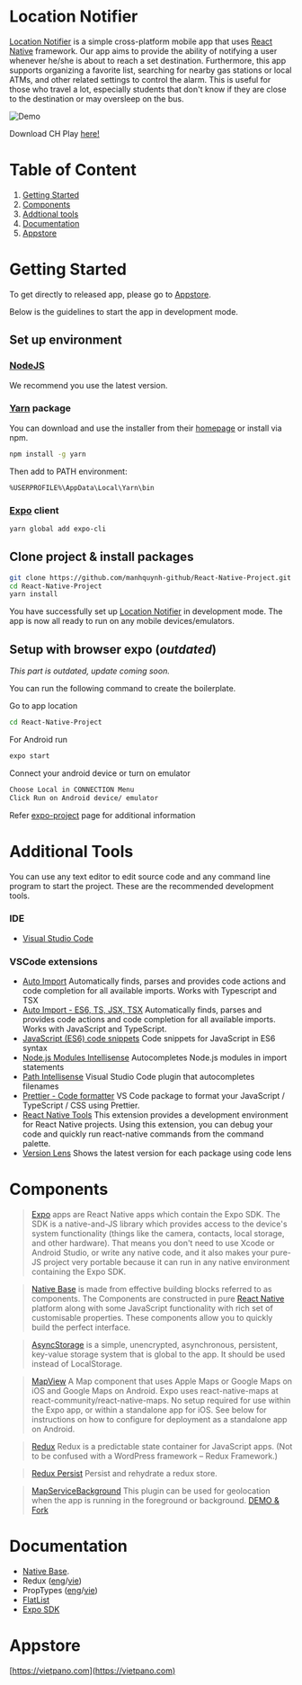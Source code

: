 # Location Notifier

[Location Notifier](https://github.com/manhquynh-github/React-Native-Project) is a simple cross-platform mobile app that uses [React Native](https://facebook.github.io/react-native/) framework. Our app aims to provide the ability of notifying a user whenever he/she is about to reach a set destination. Furthermore, this app supports organizing a favorite list, searching for nearby gas stations or local ATMs, and other related settings to control the alarm. This is useful for those who travel a lot, especially students that don't know if they are close to the destination or may oversleep on the bus.

![Demo](https://media.giphy.com/media/HzMfJIkTZgx8s/giphy.gif)

Download CH Play [here!](https://vietpano.com/)

# Table of Content

1. [Getting Started](#getting-started)
2. [Components](#components)
3. [Addtional tools](#additional-tools)
4. [Documentation](#documentation)
5. [Appstore](#appstore)

# Getting Started

To get directly to released app, please go to [Appstore](#appstore).

Below is the guidelines to start the app in development mode.

## Set up environment

### [NodeJS](https://nodejs.org/en/)

We recommend you use the latest version.

### [Yarn](https://yarnpkg.com/en/) package

You can download and use the installer from their [homepage](https://yarnpkg.com/en/docs/install#windows-stable) or install via npm.

```sh
npm install -g yarn
```

Then add to PATH environment:

```
%USERPROFILE%\AppData\Local\Yarn\bin
```

### [Expo](https://expo.io/) client

```sh
yarn global add expo-cli
```

## Clone project & install packages

```sh
git clone https://github.com/manhquynh-github/React-Native-Project.git
cd React-Native-Project
yarn install
```

You have successfully set up [Location Notifier](https://github.com/manhquynh-github/React-Native-Project) in development mode. The app is now all ready to run on any mobile devices/emulators.

## Setup with browser expo (**_outdated_**)

_This part is outdated, update coming soon._

You can run the following command to create the boilerplate.

Go to app location

```sh
cd React-Native-Project
```

For Android run

```sh
expo start
```

Connect your android device or turn on emulator

```sh
Choose Local in CONNECTION Menu
Click Run on Android device/ emulator
```

Refer [expo-project](https://facebook.github.io/react-native/docs/getting-started.html) page for additional information

# Additional Tools

You can use any text editor to edit source code and any command line program to start the project. These are the recommended development tools.

### IDE

- [Visual Studio Code](https://code.visualstudio.com/)

### VSCode extensions

- [Auto Import](https://marketplace.visualstudio.com/items?itemName=steoates.autoimport) Automatically finds, parses and provides code actions and code completion for all available imports. Works with Typescript and TSX
- [Auto Import - ES6, TS, JSX, TSX](https://marketplace.visualstudio.com/items?itemName=NuclleaR.vscode-extension-auto-import) Automatically finds, parses and provides code actions and code completion for all available imports. Works with JavaScript and TypeScript.
- [JavaScript (ES6) code snippets](https://marketplace.visualstudio.com/items?itemName=xabikos.JavaScriptSnippets) Code snippets for JavaScript in ES6 syntax
- [Node.js Modules Intellisense](https://marketplace.visualstudio.com/items?itemName=leizongmin.node-module-intellisense) Autocompletes Node.js modules in import statements
- [Path Intellisense](https://marketplace.visualstudio.com/items?itemName=christian-kohler.path-intellisense) Visual Studio Code plugin that autocompletes filenames
- [Prettier - Code formatter](https://marketplace.visualstudio.com/items?itemName=esbenp.prettier-vscode) VS Code package to format your JavaScript / TypeScript / CSS using Prettier.
- [React Native Tools](https://marketplace.visualstudio.com/items?itemName=vsmobile.vscode-react-native) This extension provides a development environment for React Native projects. Using this extension, you can debug your code and quickly run react-native commands from the command palette.
- [Version Lens](https://marketplace.visualstudio.com/items?itemName=pflannery.vscode-versionlens) Shows the latest version for each package using code lens

# Components

> [Expo](https://docs.expo.io) apps are React Native apps which contain the Expo SDK. The SDK is a native-and-JS library which provides access to the device's system functionality (things like the camera, contacts, local storage, and other hardware). That means you don't need to use Xcode or Android Studio, or write any native code, and it also makes your pure-JS project very portable because it can run in any native environment containing the Expo SDK.

> [Native Base](https://nativebase.io/) is made from effective building blocks referred to as components. The Components are constructed in pure [React Native](https://github.com/facebook/react-native) platform along with some JavaScript functionality with rich set of customisable properties. These components allow you to quickly build the perfect interface.

> [AsyncStorage](https://facebook.github.io/react-native/docs/asyncstorage.html#asyncstorage) is a simple, unencrypted, asynchronous, persistent, key-value storage system that is global to the app. It should be used instead of LocalStorage.

> [MapView](https://docs.expo.io/versions/latest/sdk/map-view) A Map component that uses Apple Maps or Google Maps on iOS and Google Maps on Android. Expo uses react-native-maps at react-community/react-native-maps. No setup required for use within the Expo app, or within a standalone app for iOS. See below for instructions on how to configure for deployment as a standalone app on Android.

> [Redux](https://redux.js.org/) Redux is a predictable state container for JavaScript apps.
> (Not to be confused with a WordPress framework – Redux Framework.)

> [Redux Persist](https://github.com/rt2zz/redux-persist) Persist and rehydrate a redux store.

> [MapServiceBackground](https://github.com/mauron85/react-native-background-geolocation) This plugin can be used for geolocation when the app is running in the foreground or background. [DEMO & Fork](https://github.com/ductienuit/DemoMapService)

# Documentation

- [Native Base](https://docs.nativebase.io/).
- Redux ([eng](<(https://medium.com/backticks-tildes/setting-up-a-redux-project-with-create-react-app-e363ab2329b8)>)/[vie](https://viblo.asia/p/chuong-2-ung-dung-redux-dau-tien-cua-ban-07LKXA8JZV4))
- PropTypes ([eng](https://reactjs.org/docs/typechecking-with-proptypes.html)/[vie](<(https://viblo.asia/p/react-proptypes-khai-bao-kieu-du-lieu-cho-component-naQZR1aPKvx)>))
- [FlatList](https://medium.com/react-native-development/how-to-use-the-flatlist-component-react-native-basics-92c482816fe6)
- [Expo SDK](https://docs.expo.io/versions/latest/sdk)

# Appstore

[https://vietpano.com](https://vietpano.com)
